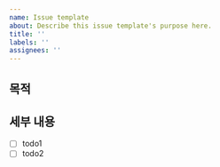 ```yaml
---
name: Issue template
about: Describe this issue template's purpose here.
title: ''
labels: ''
assignees: ''
---
```


## 목적

## 세부 내용

- [ ] todo1
- [ ] todo2
